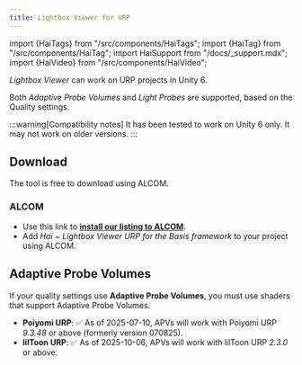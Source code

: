 ```yaml
---
title: Lightbox Viewer for URP
---
```

import {HaiTags} from "/src/components/HaiTags";
import {HaiTag} from "/src/components/HaiTag";
import HaiSupport from "/docs/_support.mdx";
import {HaiVideo} from "/src/components/HaiVideo";

<HaiTags>
<HaiTag requiresBasis={true} />
</HaiTags>

*Lightbox Viewer* can work on URP <HaiTag requiresBasis={true} short={true} /> projects in Unity 6.

Both *Adaptive Probe Volumes* and *Light Probes* are supported, based on the Quality settings.

:::warning[Compatibility notes]
It has been tested to work on Unity 6 only. It may not work on older versions.
:::

## Download

The tool is free to download using ALCOM.

### ALCOM

- Use this link to **[install our listing to ALCOM](vcc://vpm/addRepo?url=https://hai-vr.github.io/vpm-listing/index.json)**.
- Add *Haï ~ Lightbox Viewer URP for the Basis framework* to your project using ALCOM.

## Adaptive Probe Volumes

If your quality settings use **Adaptive Probe Volumes**, you must use shaders that support Adaptive Probe Volumes.

- **Poiyomi URP**: ✅ As of 2025-07-10, APVs will work with Poiyomi URP *9.3.48* or above (formerly version 070825).
- **lilToon URP**: ✅ As of 2025-10-06, APVs will work with lilToon URP *2.3.0* or above.
